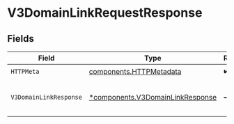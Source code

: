 # V3DomainLinkRequestResponse


## Fields

| Field                                                                               | Type                                                                                | Required                                                                            | Description                                                                         | Example                                                                             |
| ----------------------------------------------------------------------------------- | ----------------------------------------------------------------------------------- | ----------------------------------------------------------------------------------- | ----------------------------------------------------------------------------------- | ----------------------------------------------------------------------------------- |
| `HTTPMeta`                                                                          | [components.HTTPMetadata](../../models/components/httpmetadata.md)                  | :heavy_check_mark:                                                                  | N/A                                                                                 |                                                                                     |
| `V3DomainLinkResponse`                                                              | [*components.V3DomainLinkResponse](../../models/components/v3domainlinkresponse.md) | :heavy_minus_sign:                                                                  | V3DomainLinkResponse                                                                | {<br/>"success": true<br/>}                                                         |